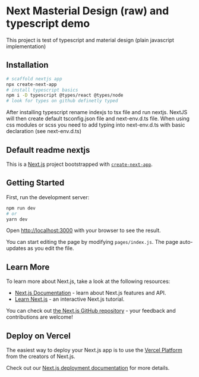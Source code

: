 # Next Masterial Design (raw) and typescript demo

This project is test of typescript and material design (plain javascript implementation)

## Installation

```bash
# scaffold nextjs app
npx create-next-app
# install typescript basics
npm i -D typescript @types/react @types/node
# look for types on github definetly typed
```

After installing typescript rename indexjs to tsx file and run nextjs. NextJS will then create default tsconfig.json file and next-env.d.ts file. When using css modules or scss you need to add typing into next-env.d.ts with basic declaration (see next-env.d.ts)

## Default readme nextjs

This is a [Next.js](https://nextjs.org/) project bootstrapped with [`create-next-app`](https://github.com/vercel/next.js/tree/canary/packages/create-next-app).

## Getting Started

First, run the development server:

```bash
npm run dev
# or
yarn dev
```

Open [http://localhost:3000](http://localhost:3000) with your browser to see the result.

You can start editing the page by modifying `pages/index.js`. The page auto-updates as you edit the file.

## Learn More

To learn more about Next.js, take a look at the following resources:

- [Next.js Documentation](https://nextjs.org/docs) - learn about Next.js features and API.
- [Learn Next.js](https://nextjs.org/learn) - an interactive Next.js tutorial.

You can check out [the Next.js GitHub repository](https://github.com/vercel/next.js/) - your feedback and contributions are welcome!

## Deploy on Vercel

The easiest way to deploy your Next.js app is to use the [Vercel Platform](https://vercel.com/import?utm_medium=default-template&filter=next.js&utm_source=create-next-app&utm_campaign=create-next-app-readme) from the creators of Next.js.

Check out our [Next.js deployment documentation](https://nextjs.org/docs/deployment) for more details.
